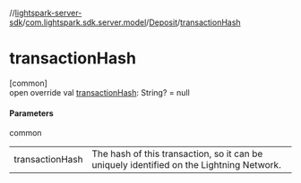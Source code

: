 //[lightspark-server-sdk](../../../index.md)/[com.lightspark.sdk.server.model](../index.md)/[Deposit](index.md)/[transactionHash](transaction-hash.md)

# transactionHash

[common]\
open override val [transactionHash](transaction-hash.md): String? = null

#### Parameters

common

| | |
|---|---|
| transactionHash | The hash of this transaction, so it can be uniquely identified on the Lightning Network. |
